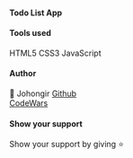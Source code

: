 #### Todo List App 

#### Tools used
HTML5
CSS3
JavaScript

#### Author

:man: Johongir
[Github](https://github.com/Johongirr)\
[CodeWars](https://www.codewars.com/users/Johongirmdmdmd?refreshed=true)

#### Show your support
Show your support by giving :star: